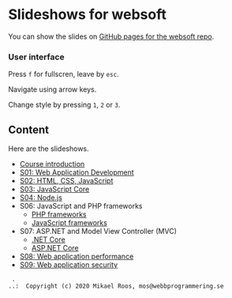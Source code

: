 # Slideshows for websoft

You can show the slides on [GitHub pages for the websoft repo](https://webbprogrammering.github.io/websoft/slides).



### User interface 

Press `f` for fullscren, leave by `esc`.

Navigate using arrow keys.

Change style by pressing `1`, `2` or `3`.



## Content

Here are the slideshows.

* [Course introduction](s00-01-course_introduction)
* [S01: Web Application Development](s01-01-web_application_development)
* [S02: HTML, CSS, JavaScript](s02-01-HTML-CSS-JavaScript)
* [S03: JavaScript Core](s03-01-JavaScript_core)
* [S04: Node.js](s04-01-Nodejs)
* S06: JavaScript and PHP frameworks
    * [PHP frameworks](s06-01-PHP_frameworks)
    * [JavaScript frameworks](s06-02-JavaScript_frameworks)
* S07: ASP.NET and Model View Controller (MVC)
    * [.NET Core](s07-01-dotnet_core)
    * [ASP.NET Core](s07-02-asp_dotnet_core)
* [S08: Web application performance](s08-01-performance)
* [S09: Web application security](s09-01-security)



```
 .
..:  Copyright (c) 2020 Mikael Roos, mos@webbprogrammering.se
```
